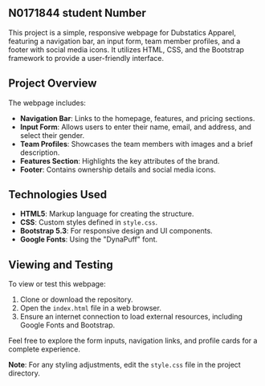## N0171844 student Number 

This project is a simple, responsive webpage for Dubstatics Apparel, featuring a navigation bar, an input form, team member profiles, and a footer with social media icons. It utilizes HTML, CSS, and the Bootstrap framework to provide a user-friendly interface.

## Project Overview

The webpage includes:
- **Navigation Bar**: Links to the homepage, features, and pricing sections.
- **Input Form**: Allows users to enter their name, email, and address, and select their gender.
- **Team Profiles**: Showcases the team members with images and a brief description.
- **Features Section**: Highlights the key attributes of the brand.
- **Footer**: Contains ownership details and social media icons.

## Technologies Used

- **HTML5**: Markup language for creating the structure.
- **CSS**: Custom styles defined in `style.css`.
- **Bootstrap 5.3**: For responsive design and UI components.
- **Google Fonts**: Using the "DynaPuff" font.
  
## Viewing and Testing

To view or test this webpage:
1. Clone or download the repository.
2. Open the `index.html` file in a web browser.
3. Ensure an internet connection to load external resources, including Google Fonts and Bootstrap.

Feel free to explore the form inputs, navigation links, and profile cards for a complete experience. 

**Note**: For any styling adjustments, edit the `style.css` file in the project directory.
